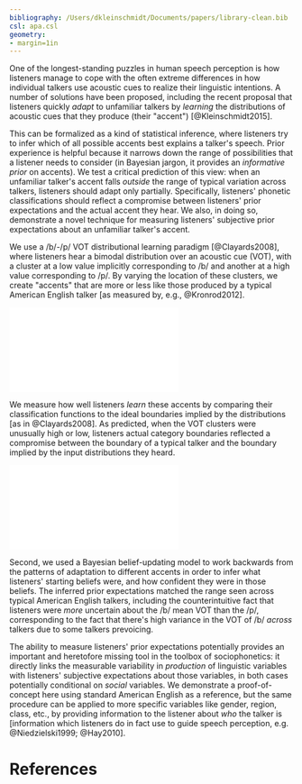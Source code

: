 ```yaml
---
bibliography: /Users/dkleinschmidt/Documents/papers/library-clean.bib
csl: apa.csl
geometry:
- margin=1in
---
```


One of the longest-standing puzzles in human speech perception is how listeners manage to cope with the often extreme differences in how individual talkers use acoustic cues to realize their linguistic intentions.  A number of solutions have been proposed, including the recent proposal that listeners quickly _adapt_ to unfamiliar talkers by _learning_ the distributions of acoustic cues that they produce (their "accent") [@Kleinschmidt2015].

This can be formalized as a kind of statistical inference, where listeners try to infer which of all possible accents best explains a talker's speech. Prior experience is helpful because it narrows down the range of possibilities that a listener needs to consider (in Bayesian jargon, it provides an _informative prior_ on accents). We test a critical prediction of this view: when an unfamiliar talker's accent falls _outside_ the range of typical variation across talkers, listeners should adapt only partially. Specifically, listeners' phonetic classifications should reflect a compromise between listeners' prior expectations and the actual accent they hear. We also, in doing so, demonstrate a novel technique for measuring listeners' subjective prior expectations about an unfamiliar talker's accent.

We use a /b/-/p/ VOT distributional learning paradigm [@Clayards2008], where listeners hear a bimodal distribution over an acoustic cue (VOT), with a cluster at a low value implicitly corresponding to /b/ and another at a high value corresponding to /p/.  By varying the location of these clusters, we create "accents" that are more or less like those produced by a typical American English talker [as measured by, e.g., @Kronrod2012].

![Listeners heard one of these five synthetic "accents", which differed only in the location of (implied) /b/ and /p/ clusters of VOTs (colored histograms) relative to a typical English talkers' VOT distributions (dashed black lines).
](../nips_2015/kleinschmidt_infer_priors_files/figure-latex/input-vs-prior-stats-1.pdf)

We measure how well listeners _learn_ these accents by comparing their classification functions to the ideal boundaries implied by the distributions [as in @Clayards2008].  As predicted, when the VOT clusters were unusually high or low, listeners actual category boundaries reflected a compromise between the boundary of a typical talker and the boundary implied by the input distributions they heard.

![After exposure, listeners' /b/-/p/ classifications (thin lines) reflected a compromise between the typical (dashed black) and experimental (dashed colored).
](../nips_2015/kleinschmidt_infer_priors_files/figure-latex/supunsup-belief-updating-qualitative-1.pdf)

Second, we used a Bayesian belief-updating model to work backwards from the patterns of adaptation to different accents in order to infer what listeners' starting beliefs were, and how confident they were in those beliefs.  The inferred prior expectations matched the range seen across typical American English talkers, including the counterintuitive fact that listeners were _more_ uncertain about the /b/ mean VOT than the /p/, corresponding to the fact that there's high variance in the VOT of /b/ _across_ talkers due to some talkers prevoicing.

The ability to measure listeners' prior expectations potentially provides an important and heretofore missing tool in the toolbox of sociophonetics: it directly links the measurable variability in _production_ of linguistic variables with listeners' subjective expectations about those variables, in both cases potentially conditional on _social_ variables.  We demonstrate a proof-of-concept here using standard American English as a reference, but the same procedure can be applied to more specific variables like gender, region, class, etc., by providing information to the listener about _who_ the talker is [information which listeners do in fact use to guide speech perception, e.g. @Niedzielski1999; @Hay2010].


# References
